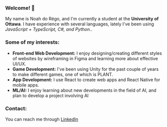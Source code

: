 ### Welcome! 👋

My name is Noah do Régo, and I'm currently a student at the **University of Ottawa**. I have experience with several languages, lately I've been using *JavaScript + TypeScript, C#, and Python.*.

### Some of my interests:
- **Front-end Web Development:** I enjoy designing/creating different styles of websites by wireframing in Figma and learning more about effective UI/UX.
- **Game Development:** I've been using Unity for the past couple of years to make different games, one of which is PLANT.
- **App Development:** I use React to create web apps and React Native for mobile apps.
- **ML/AI:** I enjoy learning about new developments in the field of AI, and plan to develop a project involving AI

### Contact:
You can reach me through [LinkedIn](https://www.linkedin.com/in/noah-do-r%C3%A9go-387a2b17a/)
